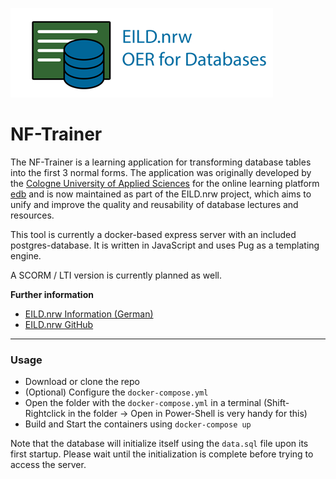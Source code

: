 ![EILD.nrw](app/src/img/Logo-mitSchrift-v2.png)
# NF-Trainer
The NF-Trainer is a learning application for transforming database tables into the first 3 normal forms. The application was originally developed by the [Cologne University of Applied Sciences](https://www.th-koeln.de/) for the online learning platform [edb](https://edb2.gm.th-koeln.de/index) and is now maintained as part of the EILD.nrw project, which aims to unify and improve the quality and reusability of database lectures and resources. 

This tool is currently a docker-based express server with an included postgres-database. It is written in JavaScript and uses Pug as a templating engine. 

A SCORM / LTI version is currently planned as well.

**Further information**
- [EILD.nrw Information (German)](https://medien.hs-duesseldorf.de/personen/rakow/Seiten/09062020_EILD.aspx?RootFolder=%2Fpersonen%2Frakow%2FPublishingImages%2FMeldungen&FolderCTID=0x0120004A9137CD4CD45345B9F581109987E838&View=%7BC6A3F1CE-FF3B-4025-A149-D6A910C2E30B%7D#:~:text=NRW%20zur%20Erstellung%20von%20offenen,schafft%20sich%20ihre%20Werkzeuge%20selbst.)
- [EILD.nrw GitHub](https://github.com/EILD-nrw)

-----

### Usage

- Download or clone the repo
- (Optional) Configure the `docker-compose.yml`
- Open the folder with the `docker-compose.yml` in a terminal (Shift-Rightclick in the folder -> Open in Power-Shell is very handy for this)
- Build and Start the containers using `docker-compose up`

Note that the database will initialize itself using the `data.sql` file upon its first startup. Please wait until the initialization is complete before trying to access the server.

